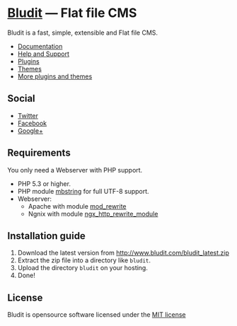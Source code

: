[Bludit](http://www.bludit.com/) — Flat file CMS
================================================

Bludit is a fast, simple, extensible and Flat file CMS.

- [Documentation](http://docs.bludit.com/en/)
- [Help and Support](http://forum.bludit.com)
- [Plugins](https://github.com/dignajar/bludit-plugins)
- [Themes](https://github.com/dignajar/bludit-themes)
- [More plugins and themes](http://forum.bludit.com/viewforum.php?f=14)

Social
------

- [Twitter](https://twitter.com/bludit)
- [Facebook](https://www.facebook.com/pages/Bludit/239255789455913)
- [Google+](https://plus.google.com/+Bluditcms)

Requirements
------------

You only need a Webserver with PHP support.

- PHP 5.3 or higher.
- PHP module [mbstring](http://php.net/manual/en/book.mbstring.php) for full UTF-8 support.
- Webserver:
  * Apache with module [mod_rewrite](http://httpd.apache.org/docs/current/mod/mod_rewrite.html)
  * Ngnix with module [ngx_http_rewrite_module](http://nginx.org/en/docs/http/ngx_http_rewrite_module.html)

Installation guide
------------------

1. Download the latest version from http://www.bludit.com/bludit_latest.zip
2. Extract the zip file into a directory like `bludit`.
3. Upload the directory `bludit` on your hosting.
4. Done!

License
-------
Bludit is opensource software licensed under the [MIT license](https://tldrlegal.com/license/mit-license)
